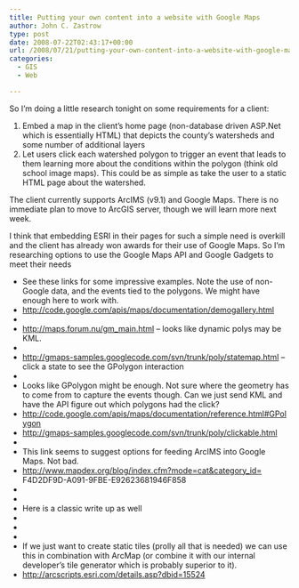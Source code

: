 ```yaml
---
title: Putting your own content into a website with Google Maps
author: John C. Zastrow
type: post
date: 2008-07-22T02:43:17+00:00
url: /2008/07/21/putting-your-own-content-into-a-website-with-google-maps/
categories:
  - GIS
  - Web

---
```

So I&#8217;m doing a little research tonight on some requirements for a client:

1. Embed a map in the client’s home page (non-database driven ASP.Net which is essentially HTML) that depicts the county’s watersheds and some number of additional layers  
2. Let users click each watershed polygon to trigger an event that leads to them learning more about the conditions within the polygon (think old school image maps). This could be as simple as take the user to a static HTML page about the watershed. 

The client currently supports ArcIMS (v9.1) and Google Maps. There is no immediate plan to move to ArcGIS server, though we will learn more next week.

I think that embedding ESRI in their pages for such a simple need is overkill and the client has already won awards for their use of Google Maps. So I’m researching options to use the Google Maps API and Google Gadgets to meet their needs

  * See these links for some impressive examples. Note the use of non-Google data, and the events tied to the polygons. We might have enough here to work with.
  * <a target="_blank" href="http://code.google.com/apis/maps/documentation/demogallery.html">http://code.google.com/apis/maps/documentation/demogallery.html</a> 
  * 
  * <a target="_blank" href="http://maps.forum.nu/gm_main.html" class="broken_link">http://maps.forum.nu/gm_main.html</a> &#8211; looks like dynamic polys may be KML. 
  * 
  * <a target="_blank" href="http://gmaps-samples.googlecode.com/svn/trunk/poly/statemap.html" class="broken_link">http://gmaps-samples.googlecode.com/svn/trunk/poly/statemap.html</a> &#8211; click a state to see the GPolygon interaction
  * 
  * Looks like GPolygon might be enough. Not sure where the geometry has to come from to capture the events though. Can we just send KML and have the API figure out which polygons had the click? 
  * <a target="_blank" href="http://code.google.com/apis/maps/documentation/reference.html#GPolygon">http://code.google.com/apis/maps/documentation/reference.html#GPolygon</a>
  * <a target="_blank" href="http://gmaps-samples.googlecode.com/svn/trunk/poly/clickable.html" class="broken_link">http://gmaps-samples.googlecode.com/svn/trunk/poly/clickable.html</a>
  * 
  * This link seems to suggest options for feeding ArcIMS into Google Maps. Not bad.
  * <a target="_blank" href="http://www.mapdex.org/blog/index.cfm?mode=cat&category_id=F4D2DF9D-A091-9FBE-E92623681946F858" class="broken_link">http://www.mapdex.org/blog/index.cfm?mode=cat&category_id= F4D2DF9D-A091-9FBE-E92623681946F858</a>
  * 
  * 
  * Here is a classic write up as well
  * 
  * 
  * 
  * If we just want to create static tiles (prolly all that is needed) we can use this in combination with ArcMap (or combine it with our internal developer’s tile generator which is probably superior to it).
  * <a target="_blank" href="http://arcscripts.esri.com/details.asp?dbid=15524">http://arcscripts.esri.com/details.asp?dbid=15524</a>